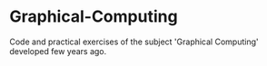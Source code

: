 # Graphical-Computing
Code and practical exercises of the subject 'Graphical Computing' developed few years ago.
